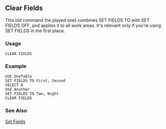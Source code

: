 ## Clear Fields

This old command (he played one) combines SET FIELDS TO with SET FIELDS OFF, and applies it to all work areas. It's relevant only if you're using SET FIELDS in the first place.

### Usage

```foxpro
CLEAR FIELDS
```
### Example

```foxpro
USE OneTable
SET FIELDS TO First, Second
SELECT 0
USE Another
SET FIELDS TO Two, Night
CLEAR FIELDS
```
### See Also

[Set Fields](s4g091.md)